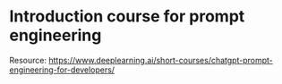 # Introduction course for prompt engineering
Resource: https://www.deeplearning.ai/short-courses/chatgpt-prompt-engineering-for-developers/